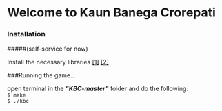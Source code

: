 # Welcome to Kaun Banega Crorepati   
  
   
### Installation   
  
  
#####(self-service for now)  

Install the necessary libraries  <a href="https://www.gtk.org/download/linux.php">[1]</a>  <a href="http://man7.org/linux/man-pages/man7/pthreads.7.html">[2]</a>  
  
###Running the game...  
  
  
open terminal in the **_"KBC-master"_** folder and do the following:  
`$ make`  
`$ ./kbc`
